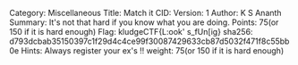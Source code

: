 Category: Miscellaneous
Title: Match it
CID: 
Version: 1
Author: K S Ananth
Summary: It's not that hard if you know what you are doing.
Points: 75(or 150 if it is hard enough)
Flag: kludgeCTF{L:ook' s_fUn[ig}
sha256: d793dcbab35150397c1f29d4c4ce99f30087429633cb87d5032f471f8c55bb0e
Hints: Always register your ex's !!
weight: 75(or 150 if it is hard enough)